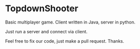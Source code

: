 # TopdownShooter

Basic multiplayer game. Client written in Java, server in python.

Just run a server and connect via client.

Feel free to fix our code, just make a pull request. Thanks.
